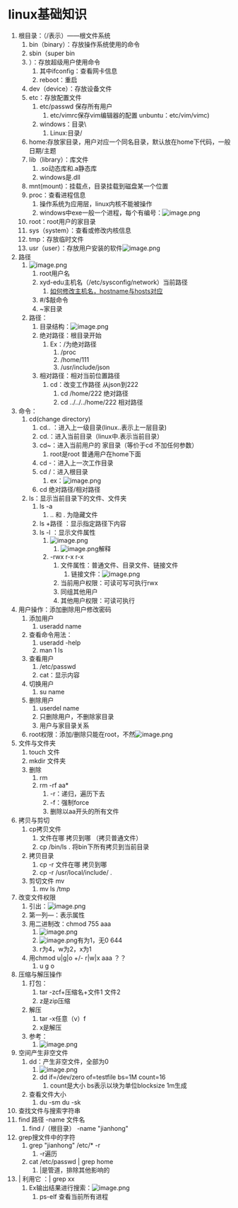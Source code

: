 # linux基础知识

1. 根目录：（/表示）——根文件系统
   1. bin（binary）：存放操作系统使用的命令
   1. sbin（super bin
   3. ）：存放超级用户使用命令
      1. 其中ifconfig：查看网卡信息
      1. reboot：重启
   3. dev（device）：存放设备文件
   3. etc：存放配置文件
      1. etc/passwd 保存所有用户
         1. etc/vimrc保存vim编辑器的配置 unbuntu：etc/vim/vimc)
      2. windows：目录\
         1. Linux:目录/
   5. home:存放家目录，用户对应一个同名目录，默认放在home下代码，一般日期/主题
   5. lib（library）：库文件
      1. .so动态库和.a静态库
      1. windows是.dll
   7. mnt(mount)：挂载点，目录挂载到磁盘某一个位置
   7. proc：查看进程信息
      1. 操作系统为应用层，linux内核不能被操作
      1. windows中exe一般一个进程，每个有编号：![image.png](https://cdn.nlark.com/yuque/0/2021/png/1689647/1610678754228-6d90f8b4-bc43-48a3-a1ba-78af53c15385.png#align=left&display=inline&height=60&margin=%5Bobject%20Object%5D&name=image.png&originHeight=120&originWidth=517&size=39758&status=done&style=none&width=258.5)
   9. root：root用户的家目录
   9. sys（system）：查看或修改内核信息
   9. tmp：存放临时文件
   9. usr（user）：存放用户安装的软件![image.png](https://cdn.nlark.com/yuque/0/2021/png/1689647/1610679441985-c9108b3a-e3ab-4762-bbed-5e5dd134a855.png#align=left&display=inline&height=83&margin=%5Bobject%20Object%5D&name=image.png&originHeight=165&originWidth=873&size=29312&status=done&style=none&width=436.5)
2. 路径
   1. ![image.png](https://cdn.nlark.com/yuque/0/2021/png/1689647/1610681044342-c34fa1a4-348f-44ca-9bd5-410d65a2e0ad.png#align=left&display=inline&height=27&margin=%5Bobject%20Object%5D&name=image.png&originHeight=54&originWidth=412&size=9807&status=done&style=none&width=206)
      1. root用户名
      1. xyd-edu主机名（/etc/sysconfig/network）当前路径
         1. [如何修改主机名，hostname与hosts对应](https://www.cnblogs.com/kerrycode/p/3595724.html)
      3. #/$敲命令
      3. ~家目录
   2. 路径：
      1. 目录结构：![image.png](https://cdn.nlark.com/yuque/0/2021/png/1689647/1610681539804-5b941958-20f3-469b-9ec0-436322f35422.png#align=left&display=inline&height=142&margin=%5Bobject%20Object%5D&name=image.png&originHeight=283&originWidth=840&size=14297&status=done&style=none&width=420)
      1. 绝对路径：根目录开始
         1. Ex：/为绝对路径
            1. /proc
            1. /home/111
            1. /usr/include/json
      3. 相对路径：相对当前位置路径
         1. cd：改变工作路径 从json到222
            1. cd /home/222 绝对路径
            1. cd ../../../home/222 相对路径
3. 命令：
   1. cd(change directory)
      1. cd.. ：进入上一级目录(linux..表示上一层目录)
      1. cd.：进入当前目录（linux中.表示当前目录）
      1. cd~：进入当前用户的 家目录（等价于cd 不加任何参数）
         1. root是root 普通用户在home下面
      4. cd -：进入上一次工作目录
      4. cd /：进入根目录
         1. ex：![image.png](https://cdn.nlark.com/yuque/0/2021/png/1689647/1610682432557-76cdaa59-c489-4677-900b-0aa682c95067.png#align=left&display=inline&height=75&margin=%5Bobject%20Object%5D&name=image.png&originHeight=150&originWidth=548&size=20480&status=done&style=none&width=274)
      6. cd 绝对路径/相对路径
   2. ls：显示当前目录下的文件、文件夹
      1. ls -a
         1. .. 和 . 为隐藏文件
      2. ls +路径 ：显示指定路径下内容
      2. ls -l ：显示文件属性
         1. ![image.png](https://cdn.nlark.com/yuque/0/2021/png/1689647/1610689205680-f9c3dc08-8491-4c55-b2be-90ee4e4e1531.png#align=left&display=inline&height=17&margin=%5Bobject%20Object%5D&name=image.png&originHeight=34&originWidth=665&size=4862&status=done&style=none&width=332.5)
            1. ![image.png](https://cdn.nlark.com/yuque/0/2021/png/1689647/1610689392210-739a530f-57c1-44b1-a32c-d602c1373c16.png#align=left&display=inline&height=72&margin=%5Bobject%20Object%5D&name=image.png&originHeight=143&originWidth=404&size=15908&status=done&style=none&width=202)解释
         2. -rwx r-x r-x
            1. 文件属性：普通文件、目录文件、链接文件
               1. 链接文件：![image.png](https://cdn.nlark.com/yuque/0/2021/png/1689647/1610689502520-472d0c9a-d429-43c1-9d81-77d26177ba65.png#align=left&display=inline&height=38&margin=%5Bobject%20Object%5D&name=image.png&originHeight=51&originWidth=623&size=13930&status=done&style=none&width=467)
            2. 当前用户权限：可读可写可执行rwx
            2. 同组其他用户
            2. 其他用户权限：可读可执行
4. 用户操作：添加删除用户修改密码
   1. 添加用户
      1. useradd name 
   2. 查看命令用法：
      1. useradd -help
      1. man 1 ls
   3. 查看用户
      1. /etc/passwd
      1. cat：显示内容
   4. 切换用户
      1. su name
   5. 删除用户
      1. userdel name
      1. 只删除用户，不删除家目录
      1. 用户与家目录关系
   6. root权限：添加/删除只能在root，不然![image.png](https://cdn.nlark.com/yuque/0/2021/png/1689647/1610691863152-d8873ff2-5bfb-49a8-8283-456289ea6fec.png#align=left&display=inline&height=55&margin=%5Bobject%20Object%5D&name=image.png&originHeight=110&originWidth=450&size=12310&status=done&style=none&width=225)
5. 文件与文件夹
   1. touch 文件
   1. mkdir 文件夹
   1. 删除
      1. rm
      1. rm -rf aa*
         1. -r：递归，遍历下去
         1. -f：强制force
         1. 删除以aa开头的所有文件
6. 拷贝与剪切
   1. cp拷贝文件
      1.  文件在哪 拷贝到哪 （拷贝普通文件）
      1. cp /bin/ls . 将bin下所有拷贝到当前目录
   2. 拷贝目录
      1. cp -r  文件在哪 拷贝到哪
      1. cp -r /usr/local/include/ .
   3. 剪切文件 mv
      1. mv ls /tmp
7. 改变文件权限
   1. 引出：![image.png](https://cdn.nlark.com/yuque/0/2021/png/1689647/1610694159317-d942d18e-7373-42df-a323-8908298852b0.png#align=left&display=inline&height=178&margin=%5Bobject%20Object%5D&name=image.png&originHeight=237&originWidth=678&size=24958&status=done&style=none&width=509)
   1. 第一列—：表示属性
   1. 用二进制改：chmod 755 aaa
      1. ![image.png](https://cdn.nlark.com/yuque/0/2021/png/1689647/1610693913601-4bc42e5a-d85b-4ada-b80a-5367b3ae1d04.png#align=left&display=inline&height=75&margin=%5Bobject%20Object%5D&name=image.png&originHeight=150&originWidth=397&size=21836&status=done&style=none&width=198.5)
      1. ![image.png](https://cdn.nlark.com/yuque/0/2021/png/1689647/1610693804075-42742fcc-4de2-491b-bed6-888766ad55d6.png#align=left&display=inline&height=53&margin=%5Bobject%20Object%5D&name=image.png&originHeight=53&originWidth=132&size=2787&status=done&style=none&width=132)有为1，无0 644
      1. r为4，w为2，x为1
   4. 用chmod u|g|o +/- r|w|x aaa ？？
      1. u g o 
8. 压缩与解压操作
   1. 打包：
      1. tar -zcf+压缩名+文件1 文件2
      1. z是zip压缩
   2. 解压
      1. tar -x任意（v）f 
      1. x是解压
   3. 参考：
      1. ![image.png](https://cdn.nlark.com/yuque/0/2021/png/1689647/1610941005004-ef2c0ad9-4d40-478f-ac97-af25356d5e3d.png#align=left&display=inline&height=128&margin=%5Bobject%20Object%5D&name=image.png&originHeight=255&originWidth=714&size=27961&status=done&style=none&width=357)
9. 空间产生非空文件
   1. dd：产生非空文件，全部为0
      1. ![image.png](https://cdn.nlark.com/yuque/0/2021/png/1689647/1610696077441-1ce998ef-1870-4226-84c0-27199ec541c3.png#align=left&display=inline&height=56&margin=%5Bobject%20Object%5D&name=image.png&originHeight=112&originWidth=530&size=17362&status=done&style=none&width=265)
      1. dd if=/dev/zero of=testfile bs=1M count=16
         1. count是大小 bs表示以块为单位blocksize 1m生成
   2. 查看文件大小
      1. du -sm du -sk
10. 查找文件与搜索字符串
   1. find 路径 -name 文件名
      1. find /（根目录） -name "jianhong"
   2. grep搜文件中的字符
      1. grep "jianhong" /etc/* -r
         1. -r遍历
      2. cat /etc/passwd | grep home
         1. |是管道，排除其他影响的
   3. | 利用它 ：| grep xx
      1. Ex输出结果进行搜索：![image.png](https://cdn.nlark.com/yuque/0/2021/png/1689647/1610698129641-821f8eff-7f8f-4847-9299-90fecf7d5545.png#align=left&display=inline&height=154&margin=%5Bobject%20Object%5D&name=image.png&originHeight=206&originWidth=355&size=26293&status=done&style=none&width=266)
         1. ps-elf 查看当前所有进程



